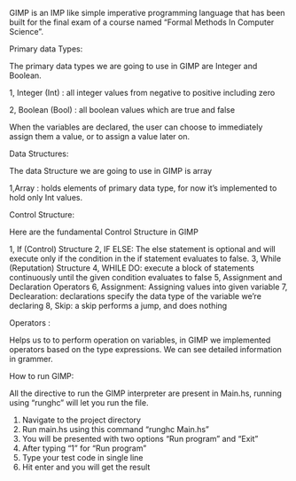 

GIMP is an IMP like simple imperative programming language that has been built
for the final exam of a course named “Formal Methods In Computer Science”.




Primary data Types:

The primary data types we are going to use in GIMP are Integer and Boolean.

  1, Integer (Int) : all integer values from negative to positive including zero
  
  2, Boolean (Bool) : all boolean values which are true and false

When the variables are declared, the user can choose to immediately assign them a
value, or to assign a value later on.


Data Structures:

The data Structure we are going to use in GIMP is array

  1,Array : holds elements of primary data type, for now it’s implemented to
hold only Int values.



Control Structure:

Here are the fundamental Control Structure in GIMP

1, If (Control) Structure
2, IF ELSE: The else statement is optional and will execute only if the
condition in the if statement evaluates to false.
3, While (Reputation) Structure
4, WHILE DO: execute a block of statements continuously until the given
condition evaluates to false
5, Assignment and Declaration Operators
6, Assignment: Assigning values into given variable
7, Declearation: declarations specify the data type of the variable we’re
declaring
8, Skip: a skip performs a jump, and does nothing



Operators :

Helps us to to perform operation on variables, in GIMP we implemented operators
based on the type expressions. We can see detailed information in grammer.




How to run GIMP:

All the directive to run the GIMP interpreter are present in Main.hs, running using
“runghc” will let you run the file.

1. Navigate to the project directory
2. Run main.hs using this command “runghc Main.hs”
3. You will be presented with two options “Run program” and “Exit”
4. After typing “1” for “Run program”
5. Type your test code in single line
6. Hit enter and you will get the result
